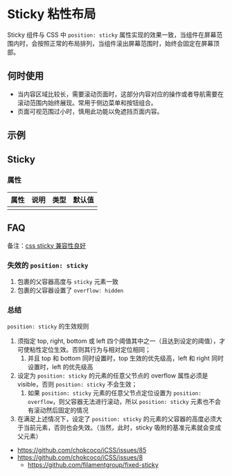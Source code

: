 # Sticky 粘性布局

Sticky 组件与 CSS 中 `position: sticky` 属性实现的效果一致，当组件在屏幕范围内时，会按照正常的布局排列，当组件滚出屏幕范围时，始终会固定在屏幕顶部。

## 何时使用

- 当内容区域比较长，需要滚动页面时，这部分内容对应的操作或者导航需要在滚动范围内始终展现。常用于侧边菜单和按钮组合。
- 页面可视范围过小时，慎用此功能以免遮挡页面内容。

## 示例

<code src="./demos/demo1.tsx"></code>

## Sticky

### 属性

| 属性 | 说明 | 类型 | 默认值 |
| ---- | ---- | ---- | ------ |
|      |      |      |        |

## FAQ

备注：[css sticky 兼容性良好](https://caniuse.com/?search=sticky)

### 失效的 `position: sticky`

1. 包裹的父容器高度与 `sticky` 元素一致
2. 包裹的父容器设置了 `overflow: hidden`

### 总结

`position: sticky` 的生效规则

1. 须指定 top, right, bottom 或 left 四个阈值其中之一（且达到设定的阈值），才可使粘性定位生效。否则其行为与相对定位相同；
   1. 并且 top 和 bottom 同时设置时，top 生效的优先级高，left 和 right 同时设置时，left 的优先级高
2. 设定为 `position: sticky` 的元素的任意父节点的 overflow 属性必须是 visible，否则 `position: sticky` 不会生效；
   1. 如果 `position: sticky` 元素的任意父节点定位设置为 `position: overflow`，则父容器无法进行滚动，所以 `position: sticky` 元素也不会有滚动然后固定的情况
3. 在满足上述情况下，设定了 `position: sticky` 的元素的父容器的高度必须大于当前元素，否则也会失效。（当然，此时，sticky 吸附的基准元素就会变成父元素）

- https://github.com/chokcoco/iCSS/issues/85
- https://github.com/chokcoco/iCSS/issues/8
  - https://github.com/filamentgroup/fixed-sticky
